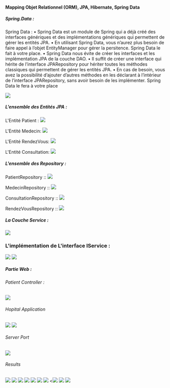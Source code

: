 
<h4>Mapping Objet Relationnel (ORM), JPA, Hibernate, Spring Data </h4>
<h5> Spring.Data : </h5>
<p> Spring Data :
• Spring Data est un module de Spring qui a déjà créé des interfaces génériques et des implémentations génériques qui permettent de gérer les entités JPA.
• En utilisant Spring Data, vous n’aurez plus besoin de faire appel à l’objet EntityManager pour gérer la persitence. Spring Data le fait à votre place.
• Spring Data nous évite de créer les interfaces et les implémentation JPA de la couche DAO.
• Il suffit de créer une interface qui hérite de l’interface JPARepository pour hériter toutes les méthodes classiques qui permettent de gérer les entités JPA.
• En cas de besoin, vous avez la possibilité d’ajouter d’autres méthodes en les déclarant à l’intérieur de l’interface JPARepository, sans avoir besoin de les implémenter. Spring Data le fera à votre place</p>
<img src="Captures/img.png">




<h5> L'ensemble des Entités JPA : </h5>


<h8> L'Entité Patient :</h8>
<img src="Captures/P.png">

<h8> L'Entité Medecin:</h8>
<img src="Captures/Med.png">

<h8> L'Entité RendezVous:</h8>
<img src="Captures/RDV.png">

<h8> L'Entité Consultation:</h8>
<img src="Captures/Cons.png">


<h5> L'ensemble des Repository  : </h5>

<h8> PatientRepository ::</h8>
<img src="Captures/PREP.png">

<h8> MedecinRepository ::</h8>
<img src="Captures/MedRep.png">

<h8> ConsultationRepository ::</h8>
<img src="Captures/CREP.png">

<h8> RendezVousRepository ::</h8>
<img src="Captures/RDVREP.png">



<h5> La Couche Service : </h5>
<img src="Captures/srv.png">

<h3>L'implémentation de L'interface IService : </h3>
<img src="Captures/SERVICE.png">
<img src="Captures/SERVICE 2.png">

<h5> Partie Web  : </h5>
<h6> Patient Controller : </h6>
<img src="Captures/CNT.png">

<h6> Hopital Application </h6>
<img src="Captures/App1.png">
<img src="Captures/App2.png">

<h6> Server Port </h6>

<img src="Captures/PORT.png">

<h6> Results</h6>
<img src="Captures/26.png">
<img src="Captures/23.png">
<img src="Captures/25.png">
<img src="Captures/27.png">
<img src="Captures/29.png">
<img src="Captures/30.png">
<img src="Captures/31.png">
<<img src="Captures/33.png">
<img src="Captures/32.png">

<img src="Captures/40.png">













